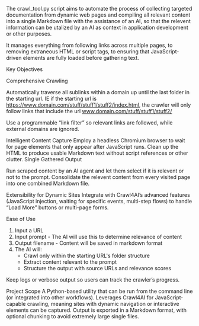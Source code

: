 The crawl_tool.py script aims to automate the process of collecting targeted documentation from dynamic web pages and compiling all relevant content into a single Markdown file with the assistance of an AI, so that the relevent information can be utalized by an AI as context in application development or other purposes. 

It manages everything from following links across multiple pages, to removing extraneous HTML or script tags, to ensuring that JavaScript-driven elements are fully loaded before gathering text.

Key Objectives

Comprehensive Crawling

Automatically traverse all sublinks within a domain up until the last folder in the starting url. IE if the starting url is https://www.domain.com/stuff/stuff1/stuff2/index.html, the crawler will only follow links that include the url www.domain.com/stuff/stuff1/stuff2/ 

Use a programmable “link filter” so relevant links are followed, while external domains are ignored.

Intelligent Content Capture
Employ a headless Chromium browser to wait for page elements that only appear after JavaScript runs.
Clean up the HTML to produce usable Markdown text without script references or other clutter.
Single Gathered Output

Run scraped content by an AI agent and let them select if it is relevent or not to the prompt. Consolidate the relevent content from every visited page into one combined Markdown file.

Extensibility for Dynamic Sites
Integrate with Crawl4AI’s advanced features (JavaScript injection, waiting for specific events, multi-step flows) to handle “Load More” buttons or multi-page forms.

Ease of Use
1. Input a URL
2. Input prompt - The AI will use this to determine relevance of content
3. Output filename - Content will be saved in markdown format
4. The AI will:
   - Crawl only within the starting URL's folder structure
   - Extract content relevant to the prompt
   - Structure the output with source URLs and relevance scores
   
Keep logs or verbose output so users can track the crawler’s progress.

Project Scope
A Python-based utility that can be run from the command line (or integrated into other workflows).
Leverages Crawl4AI for JavaScript‐capable crawling, meaning sites with dynamic navigation or interactive elements can be captured.
Output is exported in a Markdown format, with optional chunking to avoid extremely large single files.
